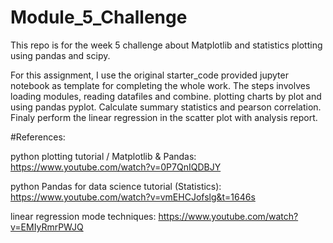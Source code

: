 # Module_5_Challenge

This repo is for the week 5 challenge about Matplotlib and statistics plotting using pandas and scipy.

For this assignment, I use the original starter_code provided jupyter notebook as template for completing the whole work. The steps involves loading modules, reading datafiles and combine. plotting charts by plot and using pandas pyplot. Calculate summary statistics and pearson correlation. Finaly perform the linear regression in the scatter plot with analysis report.

#References:

python plotting tutorial / Matplotlib & Pandas: https://www.youtube.com/watch?v=0P7QnIQDBJY

python Pandas for data science tutorial (Statistics): https://www.youtube.com/watch?v=vmEHCJofslg&t=1646s

linear regression mode techniques: https://www.youtube.com/watch?v=EMIyRmrPWJQ
